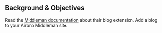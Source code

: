 ## Background & Objectives

Read the [Middleman documentation](https://middlemanapp.com/basics/blogging/) about their blog extension. Add a blog to your Airbnb Middleman site.

